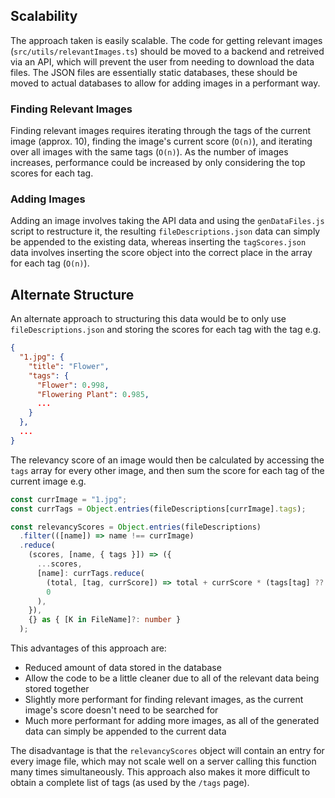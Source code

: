 ## Scalability

The approach taken is easily scalable.
The code for getting relevant images (`src/utils/relevantImages.ts`) should be moved to a backend and retreived via an API, which will prevent the user from needing to download the data files. The JSON files are essentially static databases, these should be moved to actual databases to allow for adding images in a performant way.

### Finding Relevant Images

Finding relevant images requires iterating through the tags of the current image (approx. 10), finding the image's current score (`O(n)`), and iterating over all images with the same tags (`O(n)`). As the number of images increases, performance could be increased by only considering the top scores for each tag.

### Adding Images

Adding an image involves taking the API data and using the `genDataFiles.js` script to restructure it, the resulting `fileDescriptions.json` data can simply be appended to the existing data, whereas inserting the `tagScores.json` data involves inserting the score object into the correct place in the array for each tag (`O(n)`).

## Alternate Structure

An alternate approach to structuring this data would be to only use `fileDescriptions.json` and storing the scores for each tag with the tag e.g.

```json
{
  "1.jpg": {
    "title": "Flower",
    "tags": {
      "Flower": 0.998,
      "Flowering Plant": 0.985,
      ...
    }
  },
  ...
}
```

The relevancy score of an image would then be calculated by accessing the `tags` array for every other image, and then sum the score for each tag of the current image e.g.

```ts
const currImage = "1.jpg";
const currTags = Object.entries(fileDescriptions[currImage].tags);

const relevancyScores = Object.entries(fileDescriptions)
  .filter(([name]) => name !== currImage)
  .reduce(
    (scores, [name, { tags }]) => ({
      ...scores,
      [name]: currTags.reduce(
        (total, [tag, currScore]) => total + currScore * (tags[tag] ?? 0),
        0
      ),
    }),
    {} as { [K in FileName]?: number }
  );
```

This advantages of this approach are:

- Reduced amount of data stored in the database
- Allow the code to be a little cleaner due to all of the relevant data being stored together
- Slightly more performant for finding relevant images, as the current image's score doesn't need to be searched for
- Much more performant for adding more images, as all of the generated data can simply be appended to the current data

The disadvantage is that the `relevancyScores` object will contain an entry for every image file, which may not scale well on a server calling this function many times simultaneously. This approach also makes it more difficult to obtain a complete list of tags (as used by the `/tags` page).
